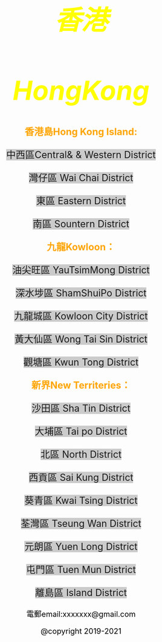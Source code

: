 <style>
body {
  background-image: url('429EA0F6-F280-4D32-8A09-2B69D351C8CC.jpeg');
  background-repeat: no-repeat;
  background-attachment: fixed; 
  background-size: 100% 100%;
}
</style>

<html>

<head>
<style>
body1 {
text-align: center;
font-size: 35px;
}
</style>
</head>

<body1>
<I><h1 style="color:yellow ;">香港</h1></I>
<I><h1 style="color:yellow ;">HongKong</h1></I>
</body1>

<style>
body2 {
text-align: center;
font-size:25px;  
}
</style>

<style>
a.one:link {background: rgba(0, 0, 0, 0.2); text-decoration: none;}
a.one:visited {color: orange; text-decoration: none;}
a.one:hover {text-decoration: underline;}
</style>


<body2 style="color:orange;">
  <b><p>香港島Hong Kong Island:</p></b>
  <p><a class="one" href="https://h981-h.github.io/HongKongCentral-WesternDis/" target="_blank">中西區Central& &  Western District</a></p>
  <p><a class="one" href="https://www.google.com" target="_blank">灣仔區 Wai Chai District</a></p>
  <p><a class="one" href="https://www.google.com" target="_blank">東區 Eastern District</a></p>
  <p><a class="one" href="https://www.google.com" target="_blank">南區 Sountern District</a></p>
  
  <b><p>九龍Kowloon：</p></b>
<p><a class="one" href="https://www.google.com" target="_blank">油尖旺區 YauTsimMong District</a></p>
<p><a class="one" href="https://www.google.com" target="_blank">深水埗區 ShamShuiPo District</a></p>
<p><a class="one" href="https://www.google.com" target="_blank">九龍城區 Kowloon City District</a></p>
<p><a class="one" href="https://www.google.com" target="_blank">黃大仙區 Wong Tai Sin District</a></p>
<p><a class="one" href="https://www.google.com" target="_blank">觀塘區 Kwun Tong District</a></p>

<b><p>新界New Territeries：</p></b>
<p><a class="one" href="https://www.google.com" target="_blank">沙田區 Sha Tin District</a></p>
<p><a class="one" href="https://www.google.com" target="_blank">大埔區 Tai po District</a></p>
<p><a class="one" href="https://www.google.com" target="_blank">北區 North District</a></p>
<p><a class="one" href="https://www.google.com" target="_blank">西貢區 Sai Kung District</a></p>
<p><a class="one" href="https://www.google.com" target="_blank">葵青區 Kwai Tsing District</a></p>
<p><a class="one" href="https://www.google.com" target="_blank">荃灣區 Tseung Wan District</a></p>
<p><a class="one" href="https://www.google.com" target="_blank">元朗區 Yuen Long District</a></p>
<p><a class="one" href="https://www.google.com" target="_blank">屯門區 Tuen Mun District</a></p>
<p><a class="one" href="https://www.google.com" target="_blank">離島區 Island District</a></p>
</body2>

<style>
body3 {
text-align: center;
font-size:20px;  
}
</style>

<body3>
<p style="color:black;"> 電郵email:xxxxxxx@gmail.com </p>
<p style="color:black;"> @copyright 2019-2021</p>
</body3>

</html>


